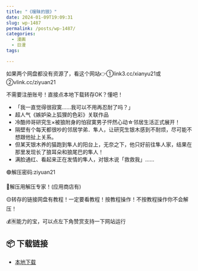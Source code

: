 ```yaml
---
title: "《暧昧的狼》"
date: 2024-01-09T19:09:31
slug: wp-1487
permalink: /posts/wp-1487/
categories:
  - 漫画
  - 日漫
tags:

---
```


如果两个网盘都没有资源了，看这个网站👉①link3.cc/xianyu21或②vlink.cc/ziyuan21

不需要注册账号！直接点本地下载转存OK？懂吧！

*   「我一直觉得很寂寞……我可以不用再忍耐了吗？」
*   超人气《嫉妒染上狐狸的色彩》关联作品
*   冷酷帅哥研究生×被狼附身的怕寂寞男子怦然心动☆邻居生活正式展开！
*   隔壁有个每天都很吵的邻居学弟．隼人，让研究生银木感到不耐烦，尽可能不想跟他扯上关系。
*   但某天银木养的猫跑到隼人的阳台上，无奈之下，他只好前往隼人家，结果在那里发现长了狼耳朵和狼尾巴的隼人！
*   满脸通红、看起来正在发情的隼人，对银木说「救救我」……

🟢解压密码:ziyuan21

🔵解压用解压专家！(应用商店有)

🟡转存的链接网盘有教程！一定要看教程！按教程操作！不按教程操作你不会解压！

💰🈶能力的宝，可以点左下角赞赏支持一下网站运行

## 📦 下载链接
- [本地下载](https://blziyuan21.com/pay-download/1487?key=903b2039f7&down_id=0)

